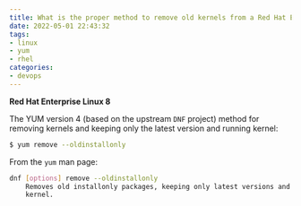 ```yaml
---
title: What is the proper method to remove old kernels from a Red Hat Enterprise Linux system?
date: 2022-05-01 22:43:32
tags:
- linux
- yum
- rhel
categories:
- devops
---
```


**Red Hat Enterprise Linux 8**

The YUM version 4 (based on the upstream `DNF` project) method for removing kernels and keeping only the latest version and running kernel:

```bash
$ yum remove --oldinstallonly
```

From the `yum` man page:

```bash
dnf [options] remove --oldinstallonly
    Removes old installonly packages, keeping only latest versions and  version  of  running
    kernel.
```


